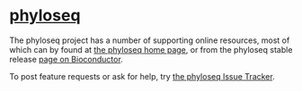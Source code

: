 <link href="http://kevinburke.bitbucket.org/markdowncss/markdown.css" rel="stylesheet"></link>

# [phyloseq](http://joey711.github.com/phyloseq/)

The phyloseq project has a number of supporting online resources, most of which can by found at [the phyloseq home page](http://joey711.github.com/phyloseq/), or from the phyloseq stable release [page on Bioconductor](http://bioconductor.org/packages/release/bioc/html/phyloseq.html).

To post feature requests or ask for help, try [the phyloseq Issue Tracker](https://github.com/joey711/phyloseq/issues).